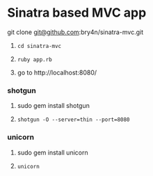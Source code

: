 Sinatra based MVC app
====================

git clone git@github.com:bry4n/sinatra-mvc.git

1) `cd sinatra-mvc`

2) `ruby app.rb`

3) go to http://localhost:8080/


### shotgun

1) sudo gem install shotgun

2) `shotgun -O --server=thin --port=8080`

### unicorn

1) sudo gem install unicorn

2) `unicorn`


